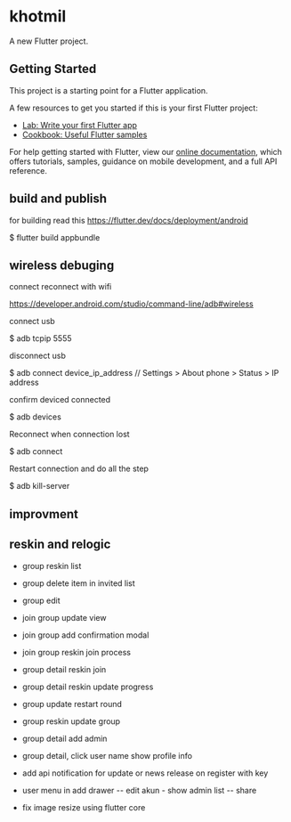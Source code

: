 # khotmil

A new Flutter project.

## Getting Started

This project is a starting point for a Flutter application.

A few resources to get you started if this is your first Flutter project:

- [Lab: Write your first Flutter app](https://flutter.dev/docs/get-started/codelab)
- [Cookbook: Useful Flutter samples](https://flutter.dev/docs/cookbook)

For help getting started with Flutter, view our
[online documentation](https://flutter.dev/docs), which offers tutorials,
samples, guidance on mobile development, and a full API reference.

## build and publish

for building read this https://flutter.dev/docs/deployment/android

$ flutter build appbundle

## wireless debuging

connect reconnect with wifi

https://developer.android.com/studio/command-line/adb#wireless

 connect usb

  $ adb tcpip 5555

 disconnect usb

  $ adb connect device_ip_address // Settings > About phone > Status > IP address

confirm deviced connected

 $ adb devices

Reconnect when connection lost

 $ adb connect

Restart connection and do all the step

 $ adb kill-server

## improvment

## reskin and relogic

- group reskin list
- group delete item in invited list
- group edit

- join group update view
- join group add confirmation modal
- join group reskin join process

- group detail reskin join
- group detail reskin update progress
- group update restart round
- group reskin update group
- group detail add admin
- group detail, click user name show profile info


- add api notification for update or news release on register with key


- user menu in add drawer
-- edit akun - show admin list
-- share

- fix image resize using flutter core
